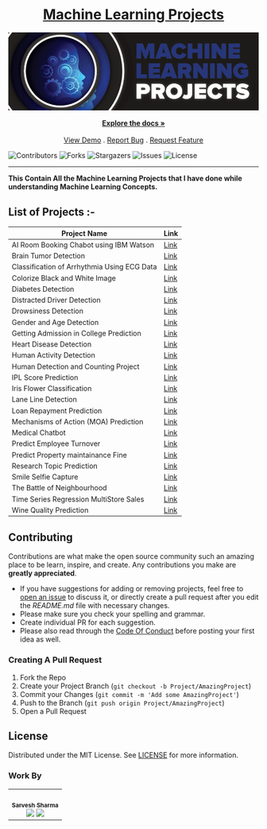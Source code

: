<div Align="center"><h1> <a href="https://BhanuRathore21.github.io/Machine-Learning-Projects/">Machine Learning Projects </a></h1><img alt="GIF" src="01%20Start/resources/a.png"/></div>

<p align="center">
    <a href="https://github.com/BhanuRathore21/Machine-Learning-Projects"><strong>Explore the docs »</strong></a>
    <br/>
    <br/>
    <a href="https://github.com/BhanuRathore21/Machine-Learning-Projects">View Demo</a>
    .
    <a href="https://github.com/BhanuRathore21/Machine-Learning-Projects/issues">Report Bug</a>
    .
    <a href="https://github.com/BhanuRathore21/Machine-Learning-Projects/issues">Request Feature</a>
  </p>
</p>


![Contributors](https://img.shields.io/github/contributors/BhanuRathore21/Machine-Learning-Projects?color=dark-green) ![Forks](https://img.shields.io/github/forks/BhanuRathore21/Machine-Learning-Projects?style=social) ![Stargazers](https://img.shields.io/github/stars/BhanuRathore21/Machine-Learning-Projects?style=social) ![Issues](https://img.shields.io/github/issues/BhanuRathore21/Machine-Learning-Projects) ![License](https://img.shields.io/github/license/BhanuRathore21/Machine-Learning-Projects) 

------------------

**This Contain All the Machine Learning Projects that I have done while understanding Machine Learning Concepts.**


## List of Projects :-

| Project Name                                | Link                                                                                                                                 |
|---------------------------------------------|--------------------------------------------------------------------------------------------------------------------------------------|
| AI Room Booking Chabot using IBM Watson     | [Link](https://github.com/BhanuRathore21/Machine-Learning-Projects/tree/main/AI%20Room%20Booking%20Chatbot%20%5BIBM%20WATSON%5D)             |
| Brain Tumor Detection                       | [Link](https://github.com/BhanuRathore21/Machine-Learning-Projects/tree/main/BRAIN%20TUMOR%20DETECTION%20%5BEND%202%20END%5D)                |
| Classification of Arrhythmia Using ECG Data | [Link](https://github.com/BhanuRathore21/Machine-Learning-Projects/tree/main/Classification%20of%20Arrhythmia%20%5BECG%20DATA%5D)            |
| Colorize Black and White Image              | [Link](https://github.com/BhanuRathore21/Machine-Learning-Projects/tree/main/Colorize%20Black%20%26%20white%20images%20%5BOPEN%20CV%5D)      |
| Diabetes Detection                          | [Link](https://github.com/BhanuRathore21/Machine-Learning-Projects/tree/main/Diabetes%20Prediction%20%5BEND%202%20END%5D)                    |
| Distracted Driver Detection                 | [Link](https://github.com/BhanuRathore21/Machine-Learning-Projects/tree/main/Distracted%20Driver%20Detection)                                |
| Drowsiness Detection                        | [Link](https://github.com/BhanuRathore21/Machine-Learning-Projects/tree/main/Drowsiness%20detection%20%5BOPEN%20CV%5D)                       |
| Gender and Age Detection                    | [Link](https://github.com/BhanuRathore21/Machine-Learning-Projects/tree/main/Gender%20and%20age%20detection%20using%20deep%20learning)       |
| Getting Admission in College Prediction     | [Link](https://github.com/BhanuRathore21/Machine-Learning-Projects/tree/main/Getting%20Admission%20in%20College%20Prediction)                |
| Heart Disease Detection                     | [Link](https://github.com/BhanuRathore21/Machine-Learning-Projects/tree/main/Heart%20Disease%20Prediction%20%5BEND%202%20END%5D)             |
| Human Activity Detection                    | [Link](https://github.com/BhanuRathore21/Machine-Learning-Projects/tree/main/Human%20Activity%20Detection)                                   |
| Human Detection and Counting Project        | [Link](https://github.com/BhanuRathore21/Machine-Learning-Projects/tree/main/Human%20Detection%20%26%20Counting%20Project%20%5BOPEN%20CV%5D) |
| IPL Score Prediction                        | [Link](https://github.com/BhanuRathore21/Machine-Learning-Projects/tree/main/IPL%20Score%20Prediction)                                       |
| Iris Flower Classification                  | [Link](https://github.com/BhanuRathore21/Machine-Learning-Projects/tree/main/Iris%20Flower%20Classification)                                 |
| Lane Line Detection                         | [Link](https://github.com/BhanuRathore21/Machine-Learning-Projects/tree/main/Lane%20Line%20Detection%20%5BOPEN%20CV%5D)                      |
| Loan Repayment Prediction                   | [Link](https://github.com/BhanuRathore21/Machine-Learning-Projects/tree/main/Loan%20Repayment%20Prediction)                                  |
| Mechanisms of Action (MOA) Prediction       | [Link](https://github.com/BhanuRathore21/Machine-Learning-Projects/tree/main/Mechanisms%20Of%20Action%20(MoA)%20Prediction)                  |
| Medical Chatbot                             | [Link](https://github.com/BhanuRathore21/Machine-Learning-Projects/tree/main/Medical%20Chatbot%20%5BEND%202%20END%5D%20%5BNLP%5D)            |
| Predict Employee Turnover                   | [Link](https://github.com/BhanuRathore21/Machine-Learning-Projects/tree/main/Predict%20Employee%20Turnover%20with%20scikitlearn)             |
| Predict Property maintainance Fine          | [Link](https://github.com/BhanuRathore21/Machine-Learning-Projects/tree/main/Predicting%20Property%20Maintenance%20Fines)                    |
| Research Topic Prediction                   | [Link](https://github.com/BhanuRathore21/Machine-Learning-Projects/tree/main/Research%20topic%20Prediction)                                  |
| Smile Selfie Capture                        | [Link](https://github.com/BhanuRathore21/Machine-Learning-Projects/tree/main/Smile%20Selfie%20Capture%20Project%20%20%5BOPEN%20CV%5D)        |
| The Battle of Neighbourhood                 | [Link](https://github.com/BhanuRathore21/Machine-Learning-Projects/tree/main/The%20Battle%20of%20Neighborhoods%20-Coursera%20capstone)       |
| Time Series Regression MultiStore Sales     | [Link](https://github.com/BhanuRathore21/Machine-Learning-Projects/tree/main/TimeSeries%20Multi%20StoreSales%20prediction)                   |
| Wine Quality Prediction                     | [Link](https://github.com/BhanuRathore21/Machine-Learning-Projects/tree/main/Wine%20Quality%20prediction)                                    |


## Contributing

Contributions are what make the open source community such an amazing place to be learn, inspire, and create. Any contributions you make are **greatly appreciated**.
* If you have suggestions for adding or removing projects, feel free to [open an issue](https://github.com/BhanuRathore21/Machine-Learning-Projects/issues/new) to discuss it, or directly create a pull request after you edit the *README.md* file with necessary changes.
* Please make sure you check your spelling and grammar.
* Create individual PR for each suggestion.
* Please also read through the [Code Of Conduct](https://github.com/BhanuRathore21/Machine-Learning-Projects/blob/main/CODE_OF_CONDUCT.md) before posting your first idea as well.

### Creating A Pull Request

1. Fork the Repo
2. Create your Project Branch (`git checkout -b Project/AmazingProject`)
3. Commit your Changes (`git commit -m 'Add some AmazingProject'`)
4. Push to the Branch (`git push origin Project/AmazingProject`)
5. Open a Pull Request

## License

Distributed under the MIT License. See [LICENSE](https://github.com/BhanuRathore21/Machine-Learning-Projects/blob/main/LICENSE.md) for more information.

### Work By
 
 <table>
  <tr>
    <td align="center"><a href="https://github.com/BhanuRathore21"><img src="https://avatars2.githubusercontent.com/u/55739302?s=400&u=1e7714cb1cbe3437a527a877486c94611f0e7ab0&v=4" width="100px;" alt=""/><br /><sub><b>Sarvesh Sharma</b></sub></a><br /><a href="https://github.com/BhanuRathore21" title="github"><img src="https://img.shields.io/github/followers/BhanuRathore21?style=social"></a> <a href="https://twitter.com/sarveshroli/" title="twitter"><img src="https://img.shields.io/twitter/follow/sarveshroli?label=twitter&style=social"></a></td>
   <tr>
  <table>
